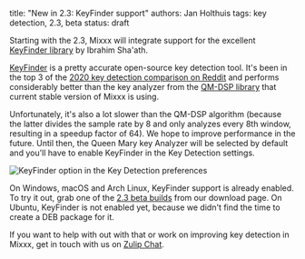title: "New in 2.3: KeyFinder support"
authors: Jan Holthuis
tags: key detection, 2.3, beta
status: draft

Starting with the 2.3, Mixxx will integrate support for the excellent [KeyFinder library](https://github.com/mixxxdj/libKeyFinder) by Ibrahim Sha'ath.

[KeyFinder](http://www.ibrahimshaath.co.uk/keyfinder/) is a pretty accurate open-source key detection tool.
It's been in the top 3 of the [2020 key detection comparison on Reddit](https://www.reddit.com/r/DJs/comments/hwlzyt/key_detection_comparison_2020/) and performs considerably better than the key analyzer from the [QM-DSP library](https://code.soundsoftware.ac.uk/projects/qm-dsp) that current stable version of Mixxx is using.

Unfortunately, it's also a lot slower than the QM-DSP algorithm (because the latter divides the sample rate by 8 and only analyzes every 8th window, resulting in a speedup factor of 64).
We hope to improve performance in the future.
Until then, the Queen Mary key Analyzer will be selected by default and you'll have to enable KeyFinder in the Key Detection settings.

![KeyFinder option in the Key Detection preferences]({static}/images/news/keyfinder-key-detection.png)

On Windows, macOS and Arch Linux, KeyFinder support is already enabled.
To try it out, grab one of the [2.3 beta builds](/download#unstable) from our download page.
On Ubuntu, KeyFinder is not enabled yet, because we didn't find the time to create a DEB package for it.

If you want to help with out with that or work on improving key detection in Mixxx, get in touch with us on [Zulip Chat](https://mixxx.zulipchat.com/#narrow/stream/109171-development/topic/KeyFinder).
